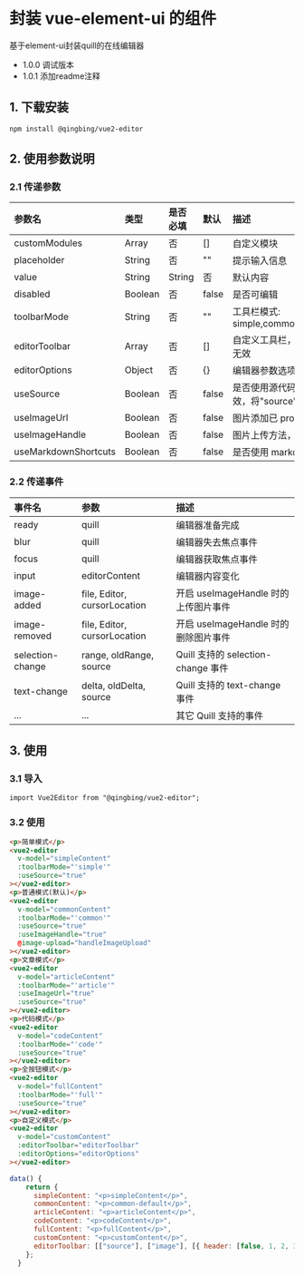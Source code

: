 # 封装 vue-element-ui 的组件
基于element-ui封装quill的在线编辑器

- 1.0.0 调试版本
- 1.0.1 添加readme注释

## 1. 下载安装
```
npm install @qingbing/vue2-editor
```


## 2. 使用参数说明

### 2.1 传递参数

| 参数名 | 类型 | 是否必填 | 默认 | 描述 |
|:---|:---|:---|:---|:---|
| customModules | Array | 否 | [] | 自定义模块 |
| placeholder | String | 否 | "" | 提示输入信息 |
| value | String | String | 否 | 默认内容 |
| disabled | Boolean | 否 | false | 是否可编辑 |
| toolbarMode | String | 否 | "" | 工具栏模式: simple,common(default),common,code,full |
| editorToolbar | Array | 否 | [] | 自定义工具栏，一旦定义， toolbarMode 将无效 |
| editorOptions | Object | 否 | {} | 编辑器参数选项 |
| useSource | Boolean | 否 | false | 是否使用源代码标记，在自定义 toolbar 时无效，将"source"作为一个工具即可 |
| useImageUrl | Boolean | 否 | false | 图片添加已 prompt 的方式输入 url |
| useImageHandle | Boolean | 否 | false | 图片上传方法，优先级高于 useImageUrl |
| useMarkdownShortcuts | Boolean | 否 | false | 是否使用 markdown的编辑风格转换 |


### 2.2 传递事件

| 事件名 | 参数 | 描述 |
|:---|:---|:---|
| ready | quill | 编辑器准备完成 |
| blur | quill | 编辑器失去焦点事件 |
| focus | quill | 编辑器获取焦点事件 |
| input | editorContent | 编辑器内容变化 |
| image-added | file, Editor, cursorLocation | 开启 useImageHandle 时的上传图片事件 |
| image-removed | file, Editor, cursorLocation | 开启 useImageHandle 时的删除图片事件 |
| selection-change | range, oldRange, source | Quill 支持的 selection-change 事件 |
| text-change | delta, oldDelta, source | Quill 支持的 text-change 事件 |
| ... | ... | 其它 Quill 支持的事件 |

## 3. 使用

### 3.1 导入
```
import Vue2Editor from "@qingbing/vue2-editor";
```

### 3.2 使用
```html
<p>简单模式</p>
<vue2-editor
  v-model="simpleContent"
  :toolbarMode="'simple'"
  :useSource="true"
></vue2-editor>
<p>普通模式(默认)</p>
<vue2-editor
  v-model="commonContent"
  :toolbarMode="'common'"
  :useSource="true"
  :useImageHandle="true"
  @image-upload="handleImageUpload"
></vue2-editor>
<p>文章模式</p>
<vue2-editor
  v-model="articleContent"
  :toolbarMode="'article'"
  :useImageUrl="true"
  :useSource="true"
></vue2-editor>
<p>代码模式</p>
<vue2-editor
  v-model="codeContent"
  :toolbarMode="'code'"
  :useSource="true"
></vue2-editor>
<p>全按钮模式</p>
<vue2-editor
  v-model="fullContent"
  :toolbarMode="'full'"
  :useSource="true"
></vue2-editor>
<p>自定义模式</p>
<vue2-editor
  v-model="customContent"
  :editorToolbar="editorToolbar"
  :editorOptions="editorOptions"
></vue2-editor>
```

```js
data() {
    return {
      simpleContent: "<p>simpleContent</p>",
      commonContent: "<p>common-default</p>",
      articleContent: "<p>articleContent</p>",
      codeContent: "<p>codeContent</p>",
      fullContent: "<p>fullContent</p>",
      customContent: "<p>customContent</p>",
      editorToolbar: [["source"], ["image"], [{ header: [false, 1, 2, 3, 4, 5, 6] }]],
    };
  }
```
